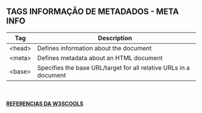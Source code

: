 TAGS INFORMAÇÃO DE METADADOS - META INFO				
---				
Tag | Description
--- | ---		
|	&lt;head&gt;	|	Defines information about the document |
|	&lt;meta&gt;	|	Defines metadata about an HTML document |
|	&lt;base&gt;	|	Specifies the base URL/target for all relative URLs in a document |
<br>


<!-- #### [VEJA PELO CODEPEN]() -->

#### [REFERENCIAS DA W3SCOOLS](https://www.w3schools.com/tags/ref_byfunc.asp)